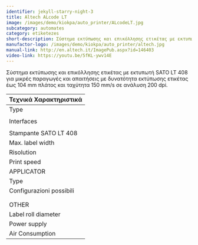 ```yaml
---
identifier: jekyll-starry-night-3
title: Altech ALcode LT
image: /images/demo/kiokpa/auto_printer/ALcodeLT.jpg
subcategory: automates
category: etiketezes
short-description: Σύστημα εκτύπωσης και επικόλλησης ετικέτας με εκτυπωτή SATO LT 408  για μικρές παραγωγές
manufactor-logo: /images/demo/kiokpa/auto_printer/altech.jpg
manual-link: http://en.altech.it/ImagePub.aspx?id=146403
video-link: https://youtu.be/5fKL-ywv14E
---
```





 Σύστημα εκτύπωσης και επικόλλησης ετικέτας με εκτυπωτή SATO LT 408  για μικρές παραγωγές και απαιτήσεις
με δυνατότητα εκτύπωσης ετικέτας έως 104 mm πλάτος και ταχύτητα 150 mm/s σε ανάλυση 200 dpi.



|Τεχνικά Χαρακτηριστικά|
|-----------------------|
|Type    |Thermal transfer|
|        |RS232C|
|Interfaces|  CENTRONICS|
|          |  Option RS422/RS485/LAN|
|Stampante SATO LT 408|
|Max. label width|    100 mm|
|Risolution | 200 Dpi|
|Print speed |    150 mm/sec|
|APPLICATOR|
|Type   | Pneumatic|
|   Configurazioni possibili |–  Air-blow with or without piston|
|    |–  Tamp by contact|
|    |–  Multiformat swinging plate|
|OTHER|  |
|Label roll diameter|     220 mm|
|Power supply |   220V, 50 Hz, 800W|
|Air Consumption |     5 bars, 50 litre/min|
